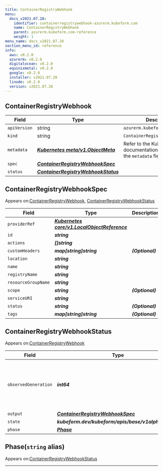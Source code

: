 ```yaml
---
title: ContainerRegistryWebhook
menu:
  docs_v2021.07.28:
    identifier: containerregistrywebhook-azurerm.kubeform.com
    name: ContainerRegistryWebhook
    parent: azurerm.kubeform.com-reference
    weight: 1
menu_name: docs_v2021.07.28
section_menu_id: reference
info:
  aws: v0.2.0
  azurerm: v0.2.0
  digitalocean: v0.2.0
  equinixmetal: v0.2.0
  google: v0.2.0
  installer: v2021.07.28
  linode: v0.2.0
  version: v2021.07.28
---
```


## ContainerRegistryWebhook
| Field | Type | Description |
| ------ | ----- | ----------- |
| `apiVersion` | string | `azurerm.kubeform.com/v1alpha1` |
|    `kind` | string | `ContainerRegistryWebhook` |
| `metadata` | ***[Kubernetes meta/v1.ObjectMeta](https://v1-18.docs.kubernetes.io/docs/reference/generated/kubernetes-api/v1.18/#objectmeta-v1-meta)***|Refer to the Kubernetes API documentation for the fields of the `metadata` field.|
| `spec` | ***[ContainerRegistryWebhookSpec](#containerregistrywebhookspec)***||
| `status` | ***[ContainerRegistryWebhookStatus](#containerregistrywebhookstatus)***||
## ContainerRegistryWebhookSpec

Appears on:[ContainerRegistryWebhook](#containerregistrywebhook), [ContainerRegistryWebhookStatus](#containerregistrywebhookstatus)

| Field | Type | Description |
| ------ | ----- | ----------- |
| `providerRef` | ***[Kubernetes core/v1.LocalObjectReference](https://v1-18.docs.kubernetes.io/docs/reference/generated/kubernetes-api/v1.18/#localobjectreference-v1-core)***||
| `id` | ***string***||
| `actions` | ***[]string***||
| `customHeaders` | ***map[string]string***| ***(Optional)*** |
| `location` | ***string***||
| `name` | ***string***||
| `registryName` | ***string***||
| `resourceGroupName` | ***string***||
| `scope` | ***string***| ***(Optional)*** |
| `serviceURI` | ***string***||
| `status` | ***string***| ***(Optional)*** |
| `tags` | ***map[string]string***| ***(Optional)*** |
## ContainerRegistryWebhookStatus

Appears on:[ContainerRegistryWebhook](#containerregistrywebhook)

| Field | Type | Description |
| ------ | ----- | ----------- |
| `observedGeneration` | ***int64***| ***(Optional)*** Resource generation, which is updated on mutation by the API Server.|
| `output` | ***[ContainerRegistryWebhookSpec](#containerregistrywebhookspec)***| ***(Optional)*** |
| `state` | ***kubeform.dev/kubeform/apis/base/v1alpha1.State***| ***(Optional)*** |
| `phase` | ***[Phase](#phase)***| ***(Optional)*** |
## Phase(`string` alias)

Appears on:[ContainerRegistryWebhookStatus](#containerregistrywebhookstatus)

---
